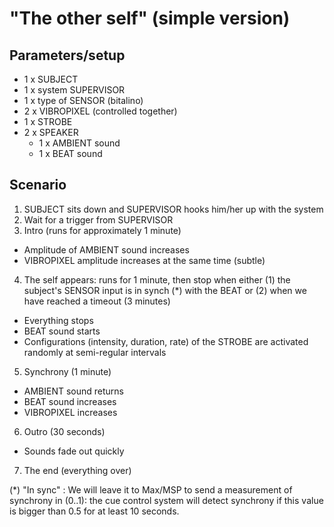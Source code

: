 # "The other self" (simple version)

## Parameters/setup
* 1 x SUBJECT
* 1 x system SUPERVISOR
* 1 x type of SENSOR (bitalino)
* 2 x VIBROPIXEL (controlled together)
* 1 x STROBE
* 2 x SPEAKER
  * 1 x AMBIENT sound
  * 1 x BEAT sound

## Scenario
1. SUBJECT sits down and SUPERVISOR hooks him/her up with the system
2. Wait for a trigger from SUPERVISOR
3. Intro (runs for approximately 1 minute)
  * Amplitude of AMBIENT sound increases
  * VIBROPIXEL amplitude increases at the same time (subtle)
4. The self appears: runs for 1 minute, then stop when either (1) the subject's SENSOR input is in synch (*) with the BEAT or (2) when we have reached a timeout (3 minutes)
  * Everything stops
  * BEAT sound starts
  * Configurations (intensity, duration, rate) of the STROBE are activated randomly at semi-regular intervals
5. Synchrony (1 minute)
  * AMBIENT sound returns
  * BEAT sound increases
  * VIBROPIXEL increases
6. Outro (30 seconds)
  * Sounds fade out quickly
7. The end (everything over)

(*) "In sync" : We will leave it to Max/MSP to send a measurement of synchrony in (0..1): the cue control system will detect synchrony if this value is bigger than 0.5 for at least 10 seconds.
